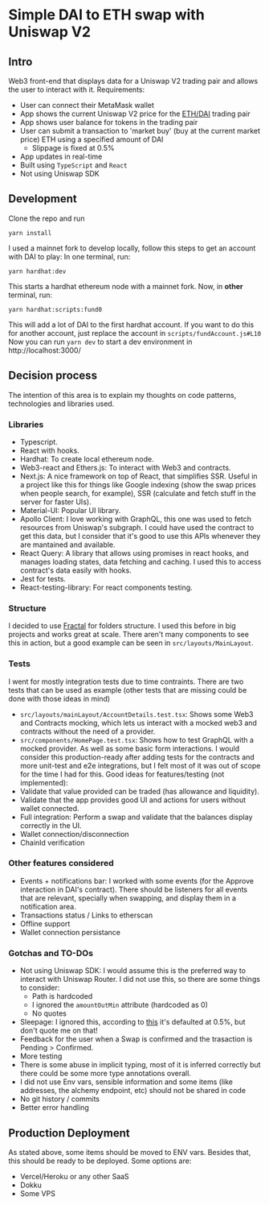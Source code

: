# Simple DAI to ETH swap with Uniswap V2

## Intro

Web3 front-end that displays data for a Uniswap V2 trading pair and allows the
user to interact with it.
Requirements:

- User can connect their MetaMask wallet
- App shows the current Uniswap V2 price for the [ETH/DAI](https://etherscan.io/address/0xa478c2975ab1ea89e8196811f51a7b7ade33eb11) trading pair
- App shows user balance for tokens in the trading pair
- User can submit a transaction to 'market buy' (buy at the current market price)
  ETH using a specified amount of DAI
  - Slippage is fixed at 0.5%
- App updates in real-time
- Built using `TypeScript` and `React`
- Not using Uniswap SDK

## Development

Clone the repo and run

```
yarn install
```

I used a mainnet fork to develop locally, follow this steps to get an account
with DAI to play:
In one terminal, run:

```
yarn hardhat:dev
```

This starts a hardhat ethereum node with a mainnet fork. Now, in **other**
terminal, run:

```
yarn hardhat:scripts:fund0
```

This will add a lot of DAI to the first hardhat account. If you want to do this
for another account, just replace the account in `scripts/fundAccount.js#L10`
Now you can run `yarn dev` to start a dev environment in http://localhost:3000/

## Decision process

The intention of this area is to explain my thoughts on code patterns,
technologies and libraries used.

### Libraries

- Typescript.
- React with hooks.
- Hardhat: To create local ethereum node.
- Web3-react and Ethers.js: To interact with Web3 and contracts.
- Next.js: A nice framework on top of React, that simplifies SSR. Useful in a
  project like this for things like Google indexing (show the swap prices when
  people search, for example), SSR (calculate and fetch stuff in the server for
  faster UIs).
- Material-UI: Popular UI library.
- Apollo Client: I love working with GraphQL, this one was used to fetch resources
  from Uniswap's subgraph. I could have used the contract to get this data, but I
  consider that it's good to use this APIs whenever they are mantained and available.
- React Query: A library that allows using promises in react hooks, and manages
  loading states, data fetching and caching. I used this to access contract's data
  easily with hooks.
- Jest for tests.
- React-testing-library: For react components testing.

### Structure

I decided to use [Fractal](https://hackernoon.com/fractal-a-react-app-structure-for-infinite-scale-4dab943092af) for folders structure. I used this before in big projects and works great at scale.
There aren't many components to see this in action, but a good example can be
seen in `src/layouts/MainLayout`.

### Tests

I went for mostly integration tests due to time contraints.
There are two tests that can be used as example (other tests that are missing
could be done with those ideas in mind)

- `src/layouts/mainLayout/AccountDetails.test.tsx`: Shows some Web3 and Contracts
  mocking, which lets us interact with a mocked web3 and contracts without the need
  of a provider.
- `src/components/HomePage.test.tsx`: Shows how to test GraphQL with a mocked
  provider. As well as some basic form interactions.
  I would consider this production-ready after adding tests for the contracts and
  more unit-test and e2e integrations, but I felt most of it was out of scope
  for the time I had for this.
  Good ideas for features/testing (not implemented):
- Validate that value provided can be traded (has allowance and liquidity).
- Validate that the app provides good UI and actions for users without wallet
  connected.
- Full integration: Perform a swap and validate that the balances display
  correctly in the UI.
- Wallet connection/disconnection
- ChainId verification

### Other features considered

- Events + notifications bar: I worked with some events (for the Approve interaction
  in DAI's contract). There should be listeners for all events that are relevant,
  specially when swapping, and display them in a notification area.
- Transactions status / Links to etherscan
- Offline support
- Wallet connection persistance

### Gotchas and TO-DOs

- Not using Uniswap SDK: I would assume this is the preferred way to interact
  with Uniswap Router. I did not use this, so there are some things to consider:
  - Path is hardcoded
  - I ignored the `amountOutMin` attribute (hardcoded as 0)
  - No quotes
- Sleepage: I ignored this, according to [this](https://docs.uniswap.org/protocol/V2/concepts/advanced-topics/pricing) it's defaulted at 0.5%, but don't quote me on that!
- Feedback for the user when a Swap is confirmed and the trasaction is Pending > Confirmed.
- More testing
- There is some abuse in implicit typing, most of it is inferred correctly but
  there could be some more type annotations overall.
- I did not use Env vars, sensible information and some items
  (like addresses, the alchemy endpoint, etc) should not be shared in code
- No git history / commits
- Better error handling

## Production Deployment

As stated above, some items should be moved to ENV vars. Besides that, this
should be ready to be deployed.
Some options are:

- Vercel/Heroku or any other SaaS
- Dokku
- Some VPS
